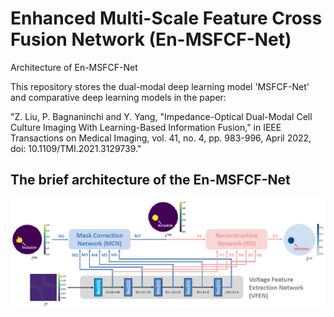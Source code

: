 # Enhanced Multi-Scale Feature Cross Fusion Network (En-MSFCF-Net)

Architecture of En-MSFCF-Net

This repository stores the dual-modal deep learning model 'MSFCF-Net' and comparative deep learning models in the paper:

"Z. Liu, P. Bagnaninchi and Y. Yang, "Impedance-Optical Dual-Modal Cell Culture Imaging With Learning-Based Information Fusion," in IEEE Transactions on Medical Imaging, vol. 41, no. 4, pp. 983-996, April 2022, doi: 10.1109/TMI.2021.3129739."

The brief architecture of the En-MSFCF-Net
-----------------------------------------------------------------

<img src="./architecture.PNG" width="1000px"/>

